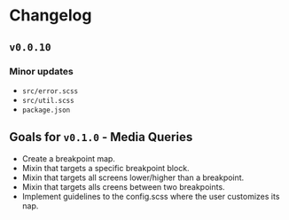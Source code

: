 # Changelog

## `v0.0.10`

### Minor updates
  - `src/error.scss`
  - `src/util.scss`
  - `package.json`

## Goals for `v0.1.0` - Media Queries
  - Create a breakpoint map.
  - Mixin that targets a specific breakpoint block.
  - Mixin that targets all screens lower/higher than a breakpoint.
  - Mixin that targets alls creens between two breakpoints.
  - Implement guidelines to the config.scss where the user customizes its nap.